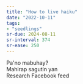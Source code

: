 ```yaml
---
title: "How to live haiku"
date: "2022-10-11"
tags:
- "seedlings"
sr-due: 2024-08-11
sr-interval: 374
sr-ease: 250
---
```


Pa'no mabuhay?  
Mahirap sagutin yan  
Research Facebook feed  